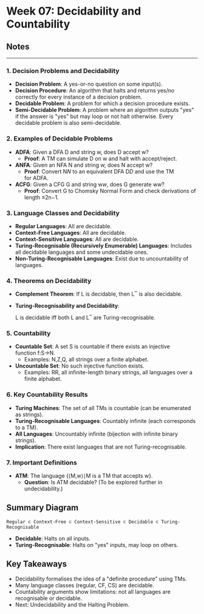 # Week 07: Decidability and Countability

## Notes

---

### **1. Decision Problems and Decidability**

- **Decision Problem**: A yes-or-no question on some input(s).
- **Decision Procedure**: An algorithm that halts and returns yes/no correctly for every instance of a decision problem.
- **Decidable Problem**: A problem for which a decision procedure exists.
- **Semi-Decidable Problem**: A problem where an algorithm outputs "yes" if the answer is "yes" but may loop or not halt otherwise. Every decidable problem is also semi-decidable.

### **2. Examples of Decidable Problems**

- **ADFA**: Given a DFA D and string w, does D accept w?
    - **Proof**: A TM can simulate D on w and halt with accept/reject.
- **ANFA**: Given an NFA N and string w, does N accept w?
    - **Proof**: Convert N*N* to an equivalent DFA D*D* and use the TM for ADFA.
- **ACFG**: Given a CFG G and string w*w*, does G generate w*w*?
    - **Proof**: Convert G to Chomsky Normal Form and check derivations of length ≤2n−1.

### **3. Language Classes and Decidability**

- **Regular Languages**: All are decidable.
- **Context-Free Languages**: All are decidable.
- **Context-Sensitive Languages**: All are decidable.
- **Turing-Recognisable (Recursively Enumerable) Languages**: Includes all decidable languages and some undecidable ones.
- **Non-Turing-Recognisable Languages**: Exist due to uncountability of languages.

### **4. Theorems on Decidability**

- **Complement Theorem**: If L is decidable, then L‾ is also decidable.
- **Turing-Recognisability and Decidability**:
    
    L is decidable iff both L and L‾ are Turing-recognisable.
    

### **5. Countability**

- **Countable Set**: A set S is countable if there exists an injective function f:S→N.
    - Examples: N,Z,Q, all strings over a finite alphabet.
- **Uncountable Set**: No such injective function exists.
    - Examples: RR, all infinite-length binary strings, all languages over a finite alphabet.

### **6. Key Countability Results**

- **Turing Machines**: The set of all TMs is countable (can be enumerated as strings).
- **Turing-Recognisable Languages**: Countably infinite (each corresponds to a TM).
- **All Languages**: Uncountably infinite (bijection with infinite binary strings).
- **Implication**: There exist languages that are not Turing-recognisable.

### **7. Important Definitions**

- **ATM**: The language {⟨M,w⟩∣M is a TM that accepts w}.
    - **Question**: Is ATM decidable? (To be explored further in undecidability.)

## **Summary Diagram**

`Regular ⊂ Context-Free ⊂ Context-Sensitive ⊂ Decidable ⊂ Turing-Recognisable`

- **Decidable**: Halts on all inputs.
- **Turing-Recognisable**: Halts on "yes" inputs, may loop on others.

## **Key Takeaways**

- Decidability formalises the idea of a "definite procedure" using TMs.
- Many language classes (regular, CF, CS) are decidable.
- Countability arguments show limitations: not all languages are recognisable or decidable.
- Next: Undecidability and the Halting Problem.
